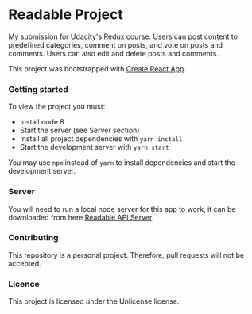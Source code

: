 # Readable Project

My submission for Udacity's Redux course. Users can post content to predefined categories, comment on posts, and vote 
on posts and comments. Users can also edit and delete posts and comments.

This project was bootstrapped with [Create React App](https://github.com/facebookincubator/create-react-app).

### Getting started

To view the project you must:

* Install node 8
* Start the server (see Server section)
* Install all project dependencies with `yarn install`
* Start the development server with `yarn start`

You may use `npm` instead of `yarn` to install dependencies and start the development server.

### Server

You will need to run a local node server for this app to work, it can be downloaded from here 
[Readable API Server](https://github.com/udacity/reactnd-project-readable-starter).

### Contributing

This repository is a personal project. Therefore, pull requests will not be accepted.

### Licence

This project is licensed under the Unlicense license.
